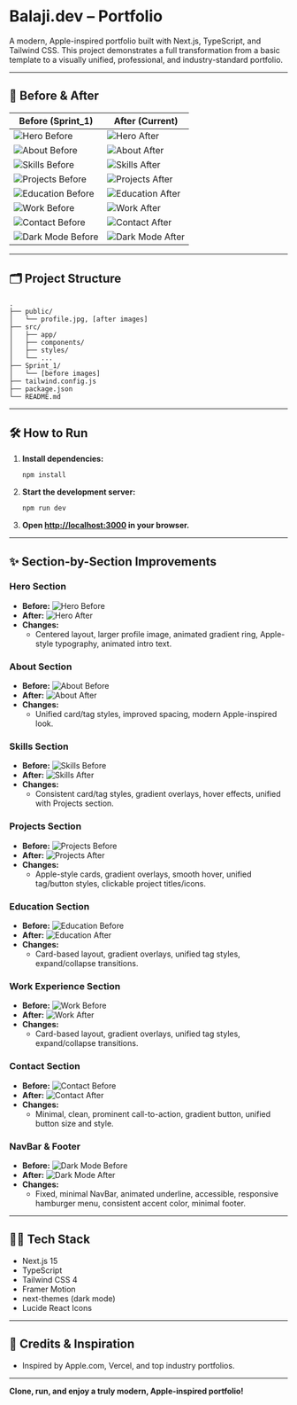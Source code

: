 # Balaji.dev – Portfolio

A modern, Apple-inspired portfolio built with Next.js, TypeScript, and Tailwind CSS. This project demonstrates a full transformation from a basic template to a visually unified, professional, and industry-standard portfolio.

---

## 🚀 Before & After

| Before (Sprint_1) | After (Current) |
|-------------------|----------------|
| ![Hero Before](Sprint_1/hero.png) | ![Hero After](Sprint_4/hero.png) |
| ![About Before](Sprint_1/about.png) | ![About After](Sprint_4/about.png) |
| ![Skills Before](Sprint_1/skills.png) | ![Skills After](Sprint_4/skills.png) |
| ![Projects Before](Sprint_1/projects.png) | ![Projects After](Sprint_4/projects.png) |
| ![Education Before](Sprint_1/education.png) | ![Education After](Sprint_4/education.png) |
| ![Work Before](Sprint_1/workexperience.png) | ![Work After](Sprint_4/work.png) |
| ![Contact Before](Sprint_1/contact.png) | ![Contact After](Sprint_4/contact.png) |
| ![Dark Mode Before](Sprint_1/dark_mode_landing.png) | ![Dark Mode After](Sprint_4/dark_mode.png) |

---

## 🗂️ Project Structure

```
.
├── public/
│   └── profile.jpg, [after images]
├── src/
│   ├── app/
│   ├── components/
│   ├── styles/
│   └── ...
├── Sprint_1/
│   └── [before images]
├── tailwind.config.js
├── package.json
└── README.md
```

---

## 🛠️ How to Run

1. **Install dependencies:**
   ```bash
   npm install
   ```
2. **Start the development server:**
   ```bash
   npm run dev
   ```
3. **Open [http://localhost:3000](http://localhost:3000) in your browser.**

---

## ✨ Section-by-Section Improvements

### Hero Section
- **Before:** ![Hero Before](Sprint_1/hero.png)
- **After:** ![Hero After](Sprint_4/hero.png)
- **Changes:**  
  - Centered layout, larger profile image, animated gradient ring, Apple-style typography, animated intro text.

### About Section
- **Before:** ![About Before](Sprint_1/about.png)
- **After:** ![About After](Sprint_4/about.png)
- **Changes:**  
  - Unified card/tag styles, improved spacing, modern Apple-inspired look.

### Skills Section
- **Before:** ![Skills Before](Sprint_1/skills.png)
- **After:** ![Skills After](Sprint_4/skills.png)
- **Changes:**  
  - Consistent card/tag styles, gradient overlays, hover effects, unified with Projects section.

### Projects Section
- **Before:** ![Projects Before](Sprint_1/projects.png)
- **After:** ![Projects After](Sprint_4/projects.png)
- **Changes:**  
  - Apple-style cards, gradient overlays, smooth hover, unified tag/button styles, clickable project titles/icons.

### Education Section
- **Before:** ![Education Before](Sprint_1/education.png)
- **After:** ![Education After](Sprint_4/education.png)
- **Changes:**  
  - Card-based layout, gradient overlays, unified tag styles, expand/collapse transitions.

### Work Experience Section
- **Before:** ![Work Before](Sprint_1/workexperience.png)
- **After:** ![Work After](Sprint_4/work.png)
- **Changes:**  
  - Card-based layout, gradient overlays, unified tag styles, expand/collapse transitions.

### Contact Section
- **Before:** ![Contact Before](Sprint_1/contact.png)
- **After:** ![Contact After](Sprint_4/contact.png)
- **Changes:**  
  - Minimal, clean, prominent call-to-action, gradient button, unified button size and style.

### NavBar & Footer
- **Before:** ![Dark Mode Before](Sprint_1/dark_mode_landing.png)
- **After:** ![Dark Mode After](Sprint_4/dark_mode.png)
- **Changes:**  
  - Fixed, minimal NavBar, animated underline, accessible, responsive hamburger menu, consistent accent color, minimal footer.

---

## 🧑‍💻 Tech Stack

- Next.js 15
- TypeScript
- Tailwind CSS 4
- Framer Motion
- next-themes (dark mode)
- Lucide React Icons

---

## 🙏 Credits & Inspiration

- Inspired by Apple.com, Vercel, and top industry portfolios.

---

**Clone, run, and enjoy a truly modern, Apple-inspired portfolio!**
